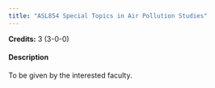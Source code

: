 ```yaml
---
title: "ASL854 Special Topics in Air Pollution Studies"
---
```

**Credits:** 3 (3-0-0)

#### Description
To be given by the interested faculty.